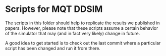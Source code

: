 # Scripts for MQT DDSIM

The scripts in this folder should help to replicate the results we published in papers.
However, please note that these scripts assume a certain behavior of the simulator that may (and in fact very likely) change in future.

A good idea to get started is to check out the last commit where a particular script has been changed and run it from there.
